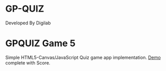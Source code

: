 # GP-QUIZ
Developed By Digilab

#
# GPQUIZ Game 5
Simple HTML5-Canvas/JavaScript Quiz game app implementation. [Demo](https://digilabteam.github.io/GPQUIZ5/) complete with Score.
